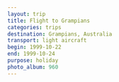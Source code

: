 ```yaml
---
layout: trip
title: Flight to Grampians
categories: trips
destination: Grampians, Australia
transport: light aircraft
begin: 1999-10-22
end: 1999-10-24
purpose: holiday
photo_album: 960
---
```

